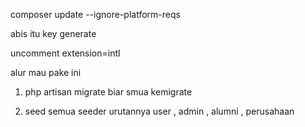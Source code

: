 composer update --ignore-platform-reqs 

abis itu key generate

uncomment extension=intl


alur mau pake ini
1. php artisan migrate
biar smua kemigrate

2. seed semua seeder urutannya 
user , admin , alumni , perusahaan
